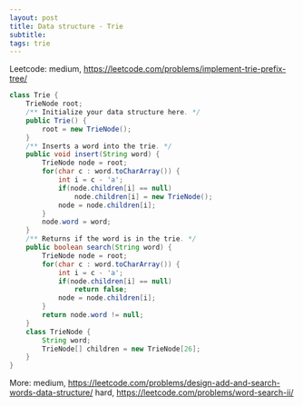 ```yaml
---
layout: post
title: Data structure - Trie
subtitle:
tags: trie
---
```


Leetcode:
medium, https://leetcode.com/problems/implement-trie-prefix-tree/

```java
class Trie {
    TrieNode root;
    /** Initialize your data structure here. */
    public Trie() {
        root = new TrieNode();
    }
    /** Inserts a word into the trie. */
    public void insert(String word) {
        TrieNode node = root;
        for(char c : word.toCharArray()) {
            int i = c - 'a';
            if(node.children[i] == null)
                node.children[i] = new TrieNode();
            node = node.children[i];
        }
        node.word = word;
    }
    /** Returns if the word is in the trie. */
    public boolean search(String word) {
        TrieNode node = root;
        for(char c : word.toCharArray()) {
            int i = c - 'a';
            if(node.children[i] == null)
                return false;
            node = node.children[i];
        }
        return node.word != null;
    }
    class TrieNode {
        String word;
        TrieNode[] children = new TrieNode[26];
    }
}
```

More:
medium, https://leetcode.com/problems/design-add-and-search-words-data-structure/
hard,   https://leetcode.com/problems/word-search-ii/
